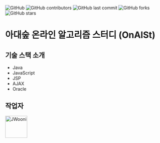 ![GitHub](https://img.shields.io/github/license/SIXPACK-insurance/SIXPACK)
![GitHub contributors](https://img.shields.io/github/contributors/SIXPACK-insurance/SIXPACK)
![GitHub last commit](https://img.shields.io/github/last-commit/SIXPACK-insurance/SIXPACK)
![GitHub forks](https://img.shields.io/github/forks/OnlineAlgorismStudy/SIXPACKt?style=social)
![GitHub stars](https://img.shields.io/github/stars/OnlineAlgorismStudy/SIXPACK?style=social)

# 아대숲 온라인 알고리즘 스터디 (OnAlSt)

## 기술 스택 소개
- Java
- JavaScript
- JSP
- AJAX
- Oracle

## 작업자
<a href="https://github.com/JWooni">
    <img src="https://avatars2.githubusercontent.com/u/45754698?s=460&u=d13cb5f5bb10c17defdc1e1f97d341949cc8af6d&v=4" title="JWooni" width="70" height="70">
</a>
